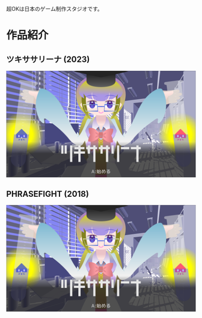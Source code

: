 超OKは日本のゲーム制作スタジオです。

# 作品紹介

## ツキササリーナ (2023)

![Hoge](image_003_0000.png)

## PHRASEFIGHT (2018)

![Hoge](image_003_0000.png)
